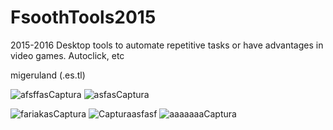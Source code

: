 # FsoothTools2015
2015-2016 Desktop tools to automate repetitive tasks or have advantages in video games. Autoclick, etc

migeruland (.es.tl)

![afsffasCaptura](https://user-images.githubusercontent.com/103525771/212501579-59aa830e-4016-4052-8465-6b94f99b416e.PNG)
![asfasCaptura](https://user-images.githubusercontent.com/103525771/212501572-47eb1da6-a10b-4f97-b113-015baa3a4a9d.PNG)

![fariakasCaptura](https://user-images.githubusercontent.com/103525771/212501683-d5f033e5-7a04-4569-9c5c-f5595046c1f5.PNG)
![Capturaasfasf](https://user-images.githubusercontent.com/103525771/212501573-3b88b907-2e97-40d9-91c5-b9bfc240a5a6.PNG)
![aaaaaaaCaptura](https://user-images.githubusercontent.com/103525771/212501576-7dabf275-66bf-4cb7-830b-7c2eeb825b60.PNG)


